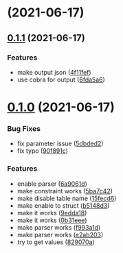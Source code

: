 # [](https://github.com/inherd/sqling/compare/v0.1.1...v) (2021-06-17)



## [0.1.1](https://github.com/inherd/sqling/compare/v0.1.0...v0.1.1) (2021-06-17)


### Features

* make output json ([4f11fef](https://github.com/inherd/sqling/commit/4f11fef576ab25b5db27ecf14ea983e23c4ed2dc))
* use cobra for output ([6fda5a6](https://github.com/inherd/sqling/commit/6fda5a63e6fa2e19eb30614d1c7ead4af3e23868))



# [0.1.0](https://github.com/inherd/sqling/compare/6a9061dc0965c65d7af0101907515754d80f4e79...v0.1.0) (2021-06-17)


### Bug Fixes

* fix parameter issue ([5dbded2](https://github.com/inherd/sqling/commit/5dbded20ae414e39b04f1e1d746c7a48a49e0f42))
* fix typo ([90f891c](https://github.com/inherd/sqling/commit/90f891c4945a05cd8500974fbca9f15fe5c42c6e))


### Features

* enable parser ([6a9061d](https://github.com/inherd/sqling/commit/6a9061dc0965c65d7af0101907515754d80f4e79))
* make constraint works ([5ba7c42](https://github.com/inherd/sqling/commit/5ba7c42b94e10316d1059d932a81a76308697ac8))
* make disable table name ([15fecd6](https://github.com/inherd/sqling/commit/15fecd6854d5d759765cba12baae99b62908205c))
* make enable to struct ([b5148d3](https://github.com/inherd/sqling/commit/b5148d37452e4d9a5b1959c8bd0f01aef4288fe2))
* make it works ([9edda18](https://github.com/inherd/sqling/commit/9edda189d5cbacd6a1066ba499a32baf50061627))
* make it works ([0b31eee](https://github.com/inherd/sqling/commit/0b31eee126d22e58638d1b2ac3f175b7cc5d87e4))
* make parser works ([f993a1d](https://github.com/inherd/sqling/commit/f993a1d3da7cb7d28505ec1560054ef9350a618b))
* make parser works ([e2ab203](https://github.com/inherd/sqling/commit/e2ab203b213ef0b1228b487b7a104f0ad98bdf50))
* try to get values ([829070a](https://github.com/inherd/sqling/commit/829070a245c21f63bc05d86a1dccf21755b8f252))



